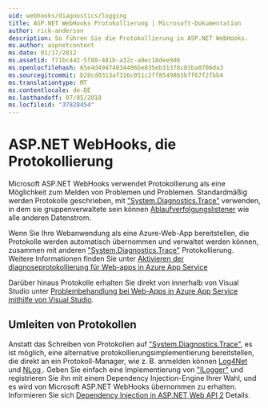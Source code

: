 ```yaml
---
uid: webhooks/diagnostics/logging
title: ASP.NET WebHooks Protokollierung | Microsoft-Dokumentation
author: rick-anderson
description: So führen Sie die Protokollierung in ASP.NET WebHooks.
ms.author: aspnetcontent
ms.date: 01/17/2012
ms.assetid: f71bc442-5f80-481b-a32c-a0ec18dee9d6
ms.openlocfilehash: 65e4d49474034406be835eb31378c81ba0706da3
ms.sourcegitcommit: b28cd0313af316c051c2ff8549865bff67f2fbb4
ms.translationtype: MT
ms.contentlocale: de-DE
ms.lasthandoff: 07/05/2018
ms.locfileid: "37828454"
---
```

# <a name="aspnet-webhooks-logging"></a>ASP.NET WebHooks, die Protokollierung

Microsoft ASP.NET WebHooks verwendet Protokollierung als eine Möglichkeit zum Melden von Problemen und Problemen. Standardmäßig werden Protokolle geschrieben, mit ["System.Diagnostics.Trace"](https://msdn.microsoft.com/library/system.diagnostics.trace) verwenden, in dem sie gruppenverwaltete sein können [Ablaufverfolgungslistener](https://msdn.microsoft.com/library/system.diagnostics.tracelistener.aspx) wie alle anderen Datenstrom.

Wenn Sie Ihre Webanwendung als eine Azure-Web-App bereitstellen, die Protokolle werden automatisch übernommen und verwaltet werden können, zusammen mit anderen ["System.Diagnostics.Trace"](https://msdn.microsoft.com/library/system.diagnostics.trace) Protokollierung. Weitere Informationen finden Sie unter [Aktivieren der diagnoseprotokollierung für Web-apps in Azure App Service](https://azure.microsoft.com/documentation/articles/web-sites-enable-diagnostic-log/)

Darüber hinaus Protokolle erhalten Sie direkt von innerhalb von Visual Studio unter [Problembehandlung bei Web-Apps in Azure App Service mithilfe von Visual Studio](https://azure.microsoft.com/documentation/articles/web-sites-dotnet-troubleshoot-visual-studio/#webserverlogs).

## <a name="redirecting-logs"></a>Umleiten von Protokollen

Anstatt das Schreiben von Protokollen auf ["System.Diagnostics.Trace"](https://msdn.microsoft.com/library/system.diagnostics.trace), es ist möglich, eine alternative protokollierungsimplementierung bereitstellen, die direkt an ein Protokoll-Manager, wie z. B. anmelden können [Log4Net](http://logging.apache.org/log4net/) und [NLog ](http://nlog-project.org/). Geben Sie einfach eine Implementierung von ["ILogger"](https://github.com/aspnet/WebHooks/blob/master/src/Microsoft.AspNet.WebHooks.Common/Diagnostics/ILogger.cs) und registrieren Sie ihn mit einem Dependency Injection-Engine Ihrer Wahl, und es wird von Microsoft ASP.NET WebHooks übernommen zu erhalten. Informieren Sie sich [Dependency Injection in ASP.NET Web API 2](https://www.asp.net/web-api/overview/advanced/dependency-injection) Details.
